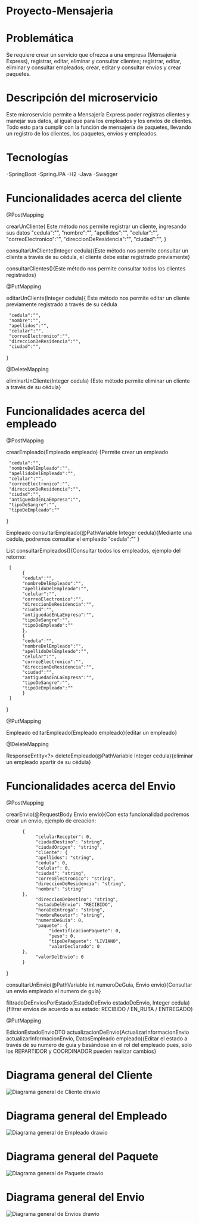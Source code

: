# Proyecto-Mensajeria

# Problemática

Se requiere crear un servicio que ofrezca a una empresa (Mensajería Express), registrar, editar, eliminar y consultar clientes;
registrar, editar, eliminar y consultar empleados; crear, editar y consultar envios  y crear paquetes. 

# Descripción del microservicio

Este microservicio permite a Mensajería Express poder registras clientes y manejar sus datos, al igual que para los empleados y los envíos de clientes. Todo esto para cumplir con la función de mensajería de paquetes,  llevando  un registro de los clientes, los paquetes, envíos y empleados.

# Tecnologías

-SpringBoot
-SpringJPA
-H2
-Java
-Swagger

# Funcionalidades acerca del cliente

@PostMapping

crearUnCliente{ Este método nos permite registrar un cliente, ingresando sus datos
     "cedula":"",
     "nombre":"",
     "apellidos":"",
     "celular":"",
     "correoElectronico":"",
     "direccionDeResidencia":"",
     "ciudad":"",
}

consultarUnCliente(Integer cedula){Este método nos permite consultar un cliente a través de su  cédula, el cliente debe estar registrado previamente}

consultarClientes(){Este método nos permite consultar todos los clientes registrados}

@PutMapping

editarUnCliente(Integer cedula){ Este método nos permite editar un cliente previamente registrado a través de su cédula
     
     "cedula":"",
     "nombre":"",
     "apellidos":"",
     "celular":"",
     "correoElectronico":"",
     "direccionDeResidencia":"",
     "ciudad":"",
}

@DeleteMapping

eliminarUnCliente(Integer cedula) {Este método permite eliminar un cliente a través de su cédula}

# Funcionalidades acerca del empleado

@PostMapping

crearEmpleado(Empleado empleado) {Permite crear un empleado
     
     "cedula":"",
     "nombreDelEmpleado":"",
     "apellidoDelEmpleado":"",
     "celular":"",
     "correoElectronico":"",
     "direccionDeResidencia":"",
     "ciudad":"",
     "antiguedadEnLaEmpresa":"",
     "tipoDeSangre":"",
     "tipoDeEmpleado":""

}

Empleado consultarEmpleado(@PathVariable Integer cedula){Mediante una cédula, podremos consultar el empleado
     "cedula":""
}

List<Empleado> consultarEmpleados(){Consultar todos los empleados, ejemplo del retorno:
     
     [
          {
          "cedula":"",
          "nombreDelEmpleado":"",
          "apellidoDelEmpleado":"",
          "celular":"",
          "correoElectronico":"",
          "direccionDeResidencia":"",
          "ciudad":"",
          "antiguedadEnLaEmpresa":"",
          "tipoDeSangre":"",
          "tipoDeEmpleado":""
          },
          {
          "cedula":"",
          "nombreDelEmpleado":"",
          "apellidoDelEmpleado":"",
          "celular":"",
          "correoElectronico":"",
          "direccionDeResidencia":"",
          "ciudad":"",
          "antiguedadEnLaEmpresa":"",
          "tipoDeSangre":"",
          "tipoDeEmpleado":""
          }
     ]
}


@PutMapping
     
     
Empleado editarEmpleado(Empleado empleado){editar un empleado}


@DeleteMapping

ResponseEntity<?> deleteEmpleado(@PathVariable Integer cedula){eliminar un empleado apartir de su cédula}


# Funcionalidades acerca del Envio

@PostMapping

crearEnvio(@RequestBody Envio envio){Con esta funcionalidad podremos crear un envio, ejemplo de creacion:

          {
               "celularReceptor": 0,
               "ciudadDestino": "string",
               "ciudadOrigen": "string",
               "cliente": {
               "apellidos": "string",
               "cedula": 0,
               "celular": 0,
               "ciudad": "string",
               "correoElectronico": "string",
               "direccionDeResidencia": "string",
               "nombre": "string"
          },
               "direccionDeDestino": "string",
               "estadoDelEnvio": "RECIBIDO",
               "horaDeEntrega": "string",
               "nombreRecetor": "string",
               "numeroDeGuia": 0,
               "paquete": {
                    "identificacionPaquete": 0,
                    "peso": 0,
                    "tipoDePaquete": "LIVIANO",
                    "valorDeclarado": 0
          },
               "valorDelEnvio": 0
          }

}


consultarUnEnvio(@PathVariable int numeroDeGuia, Envio envio){Consultar un  envío empleado el numero de guía}

filtradoDeEnviosPorEstado(EstadoDeEnvio estadoDeEnvio, Integer cedula){filtrar envios de acuerdo a su estado: RECIBIDO / EN_RUTA / ENTREGADO}

@PutMapping

EdicionEstadoEnvioDTO actualizacionDeEnvio(ActualizarInformacionEnvio actualizarInformacionEnvio, DatosEmpleado empleado){Editar el estado a través de su numero de guía y basándose en el rol del empleado pues, solo los REPARTIDOR y COORDINADOR pueden realizar cambios}


# Diagrama general del Cliente
![Diagrama general de Cliente drawio](https://github.com/EmmanuelUs4/Proyecto-integrador/assets/120135105/5009b55a-ef1b-4d62-b3c6-b3eee3abab19)

# Diagrama general del Empleado
![Diagrama general de Empleado drawio](https://github.com/EmmanuelUs4/Proyecto-integrador/assets/120135105/754515e0-c3f5-4c73-a6a8-a8cf476f9092)

# Diagrama general del Paquete
![Diagrama general de Paquete drawio](https://github.com/EmmanuelUs4/Proyecto-integrador/assets/120135105/b9b6f2d0-2944-411b-b94e-cb5874acd4e3)

# Diagrama general del Envio
![Diagrama general de Envios drawio](https://github.com/EmmanuelUs4/Proyecto-integrador/assets/120135105/9900729e-9f31-4b77-9350-2c82ada7136d)







